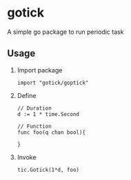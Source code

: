 # gotick

A simple go package to run periodic task

## Usage
    
1. Import package

    ```        
    import "gotick/goptick"
    ```

2. Define

    ```        
    // Duration
    d := 1 * time.Second

    // Function
    func foo(q chan bool){

    }

    ```
 
3. Invoke

    ```
    tic.Gotick(1*d, foo)
    ```